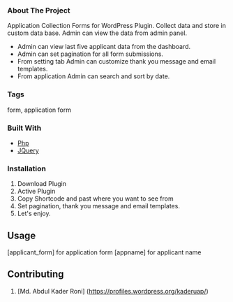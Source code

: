 <!-- ABOUT THE PROJECT -->
### About The Project

Application Collection Forms for WordPress Plugin. Collect data and store in custom data base. Admin can view the data from admin panel. 

* Admin can view last five applicant data from the dashboard.
* Admin can set pagination for all form submissions.
* From setting tab Admin can customize thank you message and email templates.
* From application Admin can search and sort by date.

### Tags
form, application form

### Built With

* [Php](https://www.php.net)
* [JQuery](https://jquery.com)

### Installation

1. Download Plugin
2. Active Plugin
3. Copy Shortcode and past where you want to see from
4. Set pagination, thank you message and email templates.
5. Let's enjoy.

## Usage

[applicant_form] for application form
[appname] for applicant name

## Contributing

1. [Md. Abdul Kader Roni] (https://profiles.wordpress.org/kaderuap/)